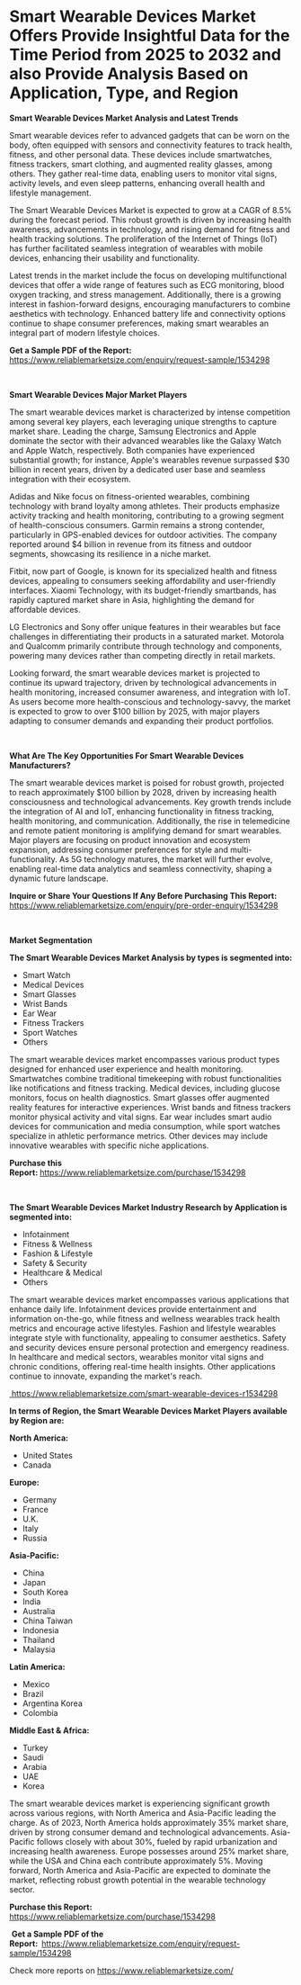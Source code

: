 <p><h1>Smart Wearable Devices Market Offers Provide Insightful Data for the Time Period from 2025 to 2032 and also Provide Analysis Based on Application, Type, and Region</h1></p><p><strong>Smart Wearable Devices Market Analysis and Latest Trends</strong></p>
<p><p>Smart wearable devices refer to advanced gadgets that can be worn on the body, often equipped with sensors and connectivity features to track health, fitness, and other personal data. These devices include smartwatches, fitness trackers, smart clothing, and augmented reality glasses, among others. They gather real-time data, enabling users to monitor vital signs, activity levels, and even sleep patterns, enhancing overall health and lifestyle management.</p><p>The Smart Wearable Devices Market is expected to grow at a CAGR of 8.5% during the forecast period. This robust growth is driven by increasing health awareness, advancements in technology, and rising demand for fitness and health tracking solutions. The proliferation of the Internet of Things (IoT) has further facilitated seamless integration of wearables with mobile devices, enhancing their usability and functionality. </p><p>Latest trends in the market include the focus on developing multifunctional devices that offer a wide range of features such as ECG monitoring, blood oxygen tracking, and stress management. Additionally, there is a growing interest in fashion-forward designs, encouraging manufacturers to combine aesthetics with technology. Enhanced battery life and connectivity options continue to shape consumer preferences, making smart wearables an integral part of modern lifestyle choices.</p></p>
<p><strong>Get a Sample PDF of the Report:&nbsp;</strong> <a href="https://www.reliablemarketsize.com/enquiry/request-sample/1534298?utm_campaign=2293&utm_medium=2&utm_source=Github&utm_content=ia&utm_term=09022025&utm_id=smart-wearable-devices">https://www.reliablemarketsize.com/enquiry/request-sample/1534298</a></p>
<p>&nbsp;</p>
<p><strong>Smart Wearable Devices Major Market Players</strong></p>
<p><p>The smart wearable devices market is characterized by intense competition among several key players, each leveraging unique strengths to capture market share. Leading the charge, Samsung Electronics and Apple dominate the sector with their advanced wearables like the Galaxy Watch and Apple Watch, respectively. Both companies have experienced substantial growth; for instance, Apple's wearables revenue surpassed $30 billion in recent years, driven by a dedicated user base and seamless integration with their ecosystem. </p><p>Adidas and Nike focus on fitness-oriented wearables, combining technology with brand loyalty among athletes. Their products emphasize activity tracking and health monitoring, contributing to a growing segment of health-conscious consumers. Garmin remains a strong contender, particularly in GPS-enabled devices for outdoor activities. The company reported around $4 billion in revenue from its fitness and outdoor segments, showcasing its resilience in a niche market.</p><p>Fitbit, now part of Google, is known for its specialized health and fitness devices, appealing to consumers seeking affordability and user-friendly interfaces. Xiaomi Technology, with its budget-friendly smartbands, has rapidly captured market share in Asia, highlighting the demand for affordable devices.</p><p>LG Electronics and Sony offer unique features in their wearables but face challenges in differentiating their products in a saturated market. Motorola and Qualcomm primarily contribute through technology and components, powering many devices rather than competing directly in retail markets.</p><p>Looking forward, the smart wearable devices market is projected to continue its upward trajectory, driven by technological advancements in health monitoring, increased consumer awareness, and integration with IoT. As users become more health-conscious and technology-savvy, the market is expected to grow to over $100 billion by 2025, with major players adapting to consumer demands and expanding their product portfolios.</p></p>
<p>&nbsp;</p>
<p><strong>What Are The Key Opportunities For Smart Wearable Devices Manufacturers?</strong></p>
<p><p>The smart wearable devices market is poised for robust growth, projected to reach approximately $100 billion by 2028, driven by increasing health consciousness and technological advancements. Key growth trends include the integration of AI and IoT, enhancing functionality in fitness tracking, health monitoring, and communication. Additionally, the rise in telemedicine and remote patient monitoring is amplifying demand for smart wearables. Major players are focusing on product innovation and ecosystem expansion, addressing consumer preferences for style and multi-functionality. As 5G technology matures, the market will further evolve, enabling real-time data analytics and seamless connectivity, shaping a dynamic future landscape.</p></p>
<p><strong>Inquire or Share Your Questions If Any Before Purchasing This Report:</strong> <a href="https://www.reliablemarketsize.com/enquiry/pre-order-enquiry/1534298?utm_campaign=2293&utm_medium=2&utm_source=Github&utm_content=ia&utm_term=09022025&utm_id=smart-wearable-devices">https://www.reliablemarketsize.com/enquiry/pre-order-enquiry/1534298</a></p>
<p>&nbsp;</p>
<p><strong>Market Segmentation</strong></p>
<p><strong>The Smart Wearable Devices Market Analysis by types is segmented into:</strong></p>
<p><ul><li>Smart Watch</li><li>Medical Devices</li><li>Smart Glasses</li><li>Wrist Bands</li><li>Ear Wear</li><li>Fitness Trackers</li><li>Sport Watches</li><li>Others</li></ul></p>
<p><p>The smart wearable devices market encompasses various product types designed for enhanced user experience and health monitoring. Smartwatches combine traditional timekeeping with robust functionalities like notifications and fitness tracking. Medical devices, including glucose monitors, focus on health diagnostics. Smart glasses offer augmented reality features for interactive experiences. Wrist bands and fitness trackers monitor physical activity and vital signs. Ear wear includes smart audio devices for communication and media consumption, while sport watches specialize in athletic performance metrics. Other devices may include innovative wearables with specific niche applications.</p></p>
<p><strong>Purchase this Report:&nbsp;</strong><a href="https://www.reliablemarketsize.com/purchase/1534298?utm_campaign=2293&utm_medium=2&utm_source=Github&utm_content=ia&utm_term=09022025&utm_id=smart-wearable-devices">https://www.reliablemarketsize.com/purchase/1534298</a></p>
<p>&nbsp;</p>
<p><strong>The Smart Wearable Devices Market Industry Research by Application is segmented into:</strong></p>
<p><ul><li>Infotainment</li><li>Fitness & Wellness</li><li>Fashion & Lifestyle</li><li>Safety & Security</li><li>Healthcare & Medical</li><li>Others</li></ul></p>
<p><p>The smart wearable devices market encompasses various applications that enhance daily life. Infotainment devices provide entertainment and information on-the-go, while fitness and wellness wearables track health metrics and encourage active lifestyles. Fashion and lifestyle wearables integrate style with functionality, appealing to consumer aesthetics. Safety and security devices ensure personal protection and emergency readiness. In healthcare and medical sectors, wearables monitor vital signs and chronic conditions, offering real-time health insights. Other applications continue to innovate, expanding the market's reach.</p></p>
<p><a href="https://www.reliablemarketsize.com/smart-wearable-devices-r1534298?utm_campaign=2293&utm_medium=2&utm_source=Github&utm_content=ia&utm_term=09022025&utm_id=smart-wearable-devices">&nbsp;https://www.reliablemarketsize.com/smart-wearable-devices-r1534298</a></p>
<p><strong>In terms of Region, the Smart Wearable Devices Market Players available by Region are:</strong></p>
<p>
    <p> <strong> North America: </strong>
        <ul>
            <li>United States</li>
            <li>Canada</li>
        </ul>
        </p> 
    <p> <strong> Europe: </strong>
        <ul>
            <li>Germany</li>
            <li>France</li>
            <li>U.K.</li>
            <li>Italy</li>
            <li>Russia</li>
        </ul>
        </p> 
    <p> <strong> Asia-Pacific: </strong>
        <ul>
            <li>China</li>
            <li>Japan</li>
            <li>South Korea</li>
            <li>India</li>
            <li>Australia</li>
            <li>China Taiwan</li>
            <li>Indonesia</li>
            <li>Thailand</li>
            <li>Malaysia</li>
        </ul>
        </p> 
    <p> <strong> Latin America: </strong>
        <ul>
            <li>Mexico</li>
            <li>Brazil</li>
            <li>Argentina Korea</li>
            <li>Colombia</li>
        </ul>
        </p> 
    <p> <strong> Middle East & Africa: </strong>
        <ul>
            <li>Turkey</li>
            <li>Saudi</li>
            <li>Arabia</li>
            <li>UAE</li>
            <li>Korea</li>
        </ul>
    </p>
    </p>
<p><p>The smart wearable devices market is experiencing significant growth across various regions, with North America and Asia-Pacific leading the charge. As of 2023, North America holds approximately 35% market share, driven by strong consumer demand and technological advancements. Asia-Pacific follows closely with about 30%, fueled by rapid urbanization and increasing health awareness. Europe possesses around 25% market share, while the USA and China each contribute approximately 5%. Moving forward, North America and Asia-Pacific are expected to dominate the market, reflecting robust growth potential in the wearable technology sector.</p></p>
<p><strong>Purchase this Report: </strong><a href="https://www.reliablemarketsize.com/purchase/1534298?utm_campaign=2293&utm_medium=2&utm_source=Github&utm_content=ia&utm_term=09022025&utm_id=smart-wearable-devices">https://www.reliablemarketsize.com/purchase/1534298</a></p>
<p>&nbsp;<strong>Get a Sample PDF of the Report:&nbsp;&nbsp;</strong><a href="https://www.reliablemarketsize.com/enquiry/request-sample/1534298?utm_campaign=2293&utm_medium=2&utm_source=Github&utm_content=ia&utm_term=09022025&utm_id=smart-wearable-devices">https://www.reliablemarketsize.com/enquiry/request-sample/1534298</a></p>
<p><strong></strong></p>
<p>Check more reports on <a href="https://www.reliablemarketsize.com/?utm_campaign=2293&utm_medium=2&utm_source=Github&utm_content=ia&utm_term=09022025&utm_id=smart-wearable-devices">https://www.reliablemarketsize.com/</a></p>